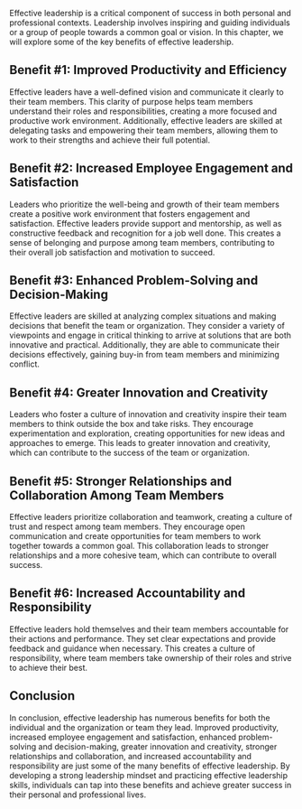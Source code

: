 
Effective leadership is a critical component of success in both personal and professional contexts. Leadership involves inspiring and guiding individuals or a group of people towards a common goal or vision. In this chapter, we will explore some of the key benefits of effective leadership.

Benefit #1: Improved Productivity and Efficiency
------------------------------------------------

Effective leaders have a well-defined vision and communicate it clearly to their team members. This clarity of purpose helps team members understand their roles and responsibilities, creating a more focused and productive work environment. Additionally, effective leaders are skilled at delegating tasks and empowering their team members, allowing them to work to their strengths and achieve their full potential.

Benefit #2: Increased Employee Engagement and Satisfaction
----------------------------------------------------------

Leaders who prioritize the well-being and growth of their team members create a positive work environment that fosters engagement and satisfaction. Effective leaders provide support and mentorship, as well as constructive feedback and recognition for a job well done. This creates a sense of belonging and purpose among team members, contributing to their overall job satisfaction and motivation to succeed.

Benefit #3: Enhanced Problem-Solving and Decision-Making
--------------------------------------------------------

Effective leaders are skilled at analyzing complex situations and making decisions that benefit the team or organization. They consider a variety of viewpoints and engage in critical thinking to arrive at solutions that are both innovative and practical. Additionally, they are able to communicate their decisions effectively, gaining buy-in from team members and minimizing conflict.

Benefit #4: Greater Innovation and Creativity
---------------------------------------------

Leaders who foster a culture of innovation and creativity inspire their team members to think outside the box and take risks. They encourage experimentation and exploration, creating opportunities for new ideas and approaches to emerge. This leads to greater innovation and creativity, which can contribute to the success of the team or organization.

Benefit #5: Stronger Relationships and Collaboration Among Team Members
-----------------------------------------------------------------------

Effective leaders prioritize collaboration and teamwork, creating a culture of trust and respect among team members. They encourage open communication and create opportunities for team members to work together towards a common goal. This collaboration leads to stronger relationships and a more cohesive team, which can contribute to overall success.

Benefit #6: Increased Accountability and Responsibility
-------------------------------------------------------

Effective leaders hold themselves and their team members accountable for their actions and performance. They set clear expectations and provide feedback and guidance when necessary. This creates a culture of responsibility, where team members take ownership of their roles and strive to achieve their best.

Conclusion
----------

In conclusion, effective leadership has numerous benefits for both the individual and the organization or team they lead. Improved productivity, increased employee engagement and satisfaction, enhanced problem-solving and decision-making, greater innovation and creativity, stronger relationships and collaboration, and increased accountability and responsibility are just some of the many benefits of effective leadership. By developing a strong leadership mindset and practicing effective leadership skills, individuals can tap into these benefits and achieve greater success in their personal and professional lives.
